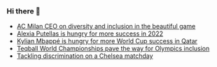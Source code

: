 ### Hi there 👋

<!--
**kaicolo25/kaicolo25** is a ✨ _special_ ✨ repository because its `README.md` (this file) appears on your GitHub profile.

Here are some ideas to get you started:

<!--START_SECTION:feed-->
* [AC Milan CEO on diversity and inclusion in the beautiful game](https:&#x2F;&#x2F;www.cnn.com&#x2F;videos&#x2F;tv&#x2F;2022&#x2F;02&#x2F;11&#x2F;gazidis-ac-milan-ctw-spt-intl.cnn)
* [Alexia Putellas is hungry for more success in 2022](https:&#x2F;&#x2F;www.cnn.com&#x2F;videos&#x2F;sports&#x2F;2022&#x2F;01&#x2F;07&#x2F;alexia-putellas-ballon-dor-womens-football-equality-ctw-spt-intl.cnn)
* [Kylian Mbappé is hungry for more World Cup success in Qatar](https:&#x2F;&#x2F;www.cnn.com&#x2F;videos&#x2F;sports&#x2F;2022&#x2F;01&#x2F;05&#x2F;kylian-mbappe-world-cup-success-2022-qatar-spt-intl.cnn)
* [Teqball World Championships pave the way for Olympics inclusion](https:&#x2F;&#x2F;www.cnn.com&#x2F;videos&#x2F;sports&#x2F;2022&#x2F;01&#x2F;06&#x2F;teqball-world-championship-olympics-2028-spt-intl-lon-orig.cnn)
* [Tackling discrimination on a Chelsea matchday](https:&#x2F;&#x2F;www.cnn.com&#x2F;videos&#x2F;sports&#x2F;2021&#x2F;12&#x2F;22&#x2F;chelsea-tackling-discrimination-matchday-spt-intl.cnn)
<!--END_SECTION:feed-->

